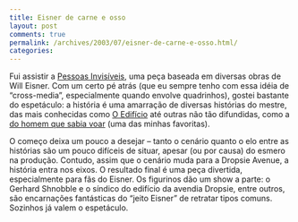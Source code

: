 ```yaml
---
title: Eisner de carne e osso
layout: post
comments: true
permalink: /archives/2003/07/eisner-de-carne-e-osso.html/
categories:
---
```

Fui assistir a <a href="http://www.sescsp.org.br/sesc/revistas/sesc/artigo.cfm?Artigo_ID=2357&#038;cor=x">Pessoas Invisíveis</a>, uma peça baseada em diversas obras de Will Eisner. Com um certo pé atrás (que eu sempre tenho com essa idéia de &#8220;cross-media&#8221;, especialmente quando envolve quadrinhos), gostei bastante do espetáculo: a história é uma amarração de diversas histórias do mestre, das mais conhecidas como <a href="http://willeisner.tripod.com/lib/building.html" >O Edifício</a> até outras não tão difundidas, como a <a href="http://www.angelfire.com/art/wildwood/shnobble.html" >do homem que sabia voar</a> (uma das minhas favoritas).

O começo deixa um pouco a desejar &#8211; tanto o cenário quanto o elo entre as histórias são um pouco difíceis de situar, apesar (ou por causa) do esmero na produção. Contudo, assim que o cenário muda para a Dropsie Avenue, a história entra nos eixos. O resultado final é uma peça divertida, especialmente para fãs do Eisner. Os figurinos dão um show a parte: o Gerhard Shnobble e o síndico do edifício da avendia Dropsie, entre outros, são encarnações fantásticas do &#8220;jeito Eisner&#8221; de retratar tipos comuns. Sozinhos já valem o espetáculo.

</tr> </table>



<table width=100% border=0 cellspacing=0 cellpadding=0>